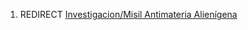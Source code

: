 1.  REDIRECT [Investigacion/Misil Antimateria
    Alienígena](Investigacion/Misil_Antimateria_Alienígena "wikilink")